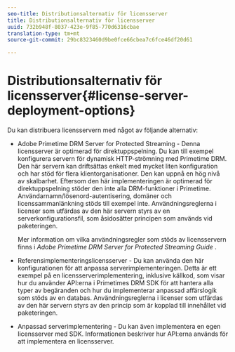 ```yaml
---
seo-title: Distributionsalternativ för licensserver
title: Distributionsalternativ för licensserver
uuid: 732b948f-8037-423e-9f85-770d6316cbae
translation-type: tm+mt
source-git-commit: 29bc8323460d9be0fce66cbea7c6fce46df20d61

---
```



# Distributionsalternativ för licensserver{#license-server-deployment-options}

Du kan distribuera licensservern med något av följande alternativ:

* Adobe Primetime DRM Server for Protected Streaming - Denna licensserver är optimerad för direktuppspelning. Du kan till exempel konfigurera servern för dynamisk HTTP-strömning med Primetime DRM. Den här servern kan driftsättas enkelt med mycket liten konfiguration och har stöd för flera klientorganisationer. Den kan uppnå en hög nivå av skalbarhet. Eftersom den här implementeringen är optimerad för direktuppspelning stöder den inte alla DRM-funktioner i Primetime. Användarnamn/lösenord-autentisering, domäner och licenssammanlänkning stöds till exempel inte. Användningsreglerna i licenser som utfärdas av den här servern styrs av en serverkonfigurationsfil, som åsidosätter principen som används vid paketeringen.

   Mer information om vilka användningsregler som stöds av licensservern finns i *Adobe Primetime DRM Server for Protected Streaming Guide* .
* Referensimplementeringslicensserver - Du kan använda den här konfigurationen för att anpassa serverimplementeringen. Detta är ett exempel på en licensserverimplementering, inklusive källkod, som visar hur du använder API:erna i Primetimes DRM SDK för att hantera alla typer av begäranden och hur du implementerar anpassad affärslogik som stöds av en databas. Användningsreglerna i licenser som utfärdas av den här servern styrs av den princip som är kopplad till innehållet vid paketeringen.
* Anpassad serverimplementering - Du kan även implementera en egen licensserver med SDK. Informationen beskriver hur API:erna används för att implementera en licensserver.

